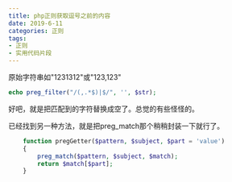 ```yaml
---
title: php正则获取逗号之前的内容
date: 2019-6-11
categories: 正则
tags: 
- 正则
- 实用代码片段
---
```


原始字符串如"1231312"或"123,123"

```php
echo preg_filter("/(,.*$)|$/", '', $str);
```

好吧，就是把匹配到的字符替换成空了。总觉的有些怪怪的。

已经找到另一种方法，就是把preg_match那个稍稍封装一下就行了。

```php
    function pregGetter($pattern, $subject, $part = 'value')
    {
        preg_match($pattern, $subject, $match);
        return $match[$part];
    }
```